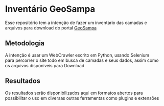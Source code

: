 # Inventário GeoSampa

Esse repositório tem a intenção de fazer um inventário das camadas e arquivos para download do portal [GeoSampa](http://geosampa.prefeitura.sp.br)

## Metodologia

A intenção é usar um WebCrawler escrito em Python, usando Selenium para percorrer o site todo em busca de camadas e seus dados, assim como os arquivos disponíveis para Download

## Resultados

Os resultados serão disponibilizados aqui em formatos abertos para possibilitar o uso em diversas outras ferramentas como plugins e extensões
